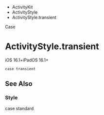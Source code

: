 

- ActivityKit
- ActivityStyle
-  ActivityStyle.transient 

Case

# ActivityStyle.transient

iOS 16.1+iPadOS 16.1+

``` source
case transient
```

## See Also

### Style

case standard

